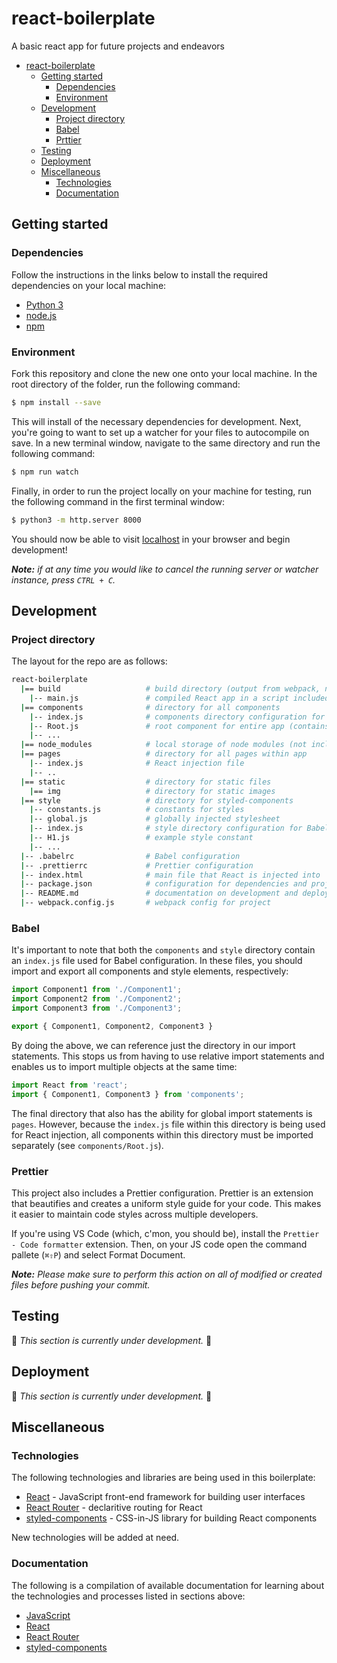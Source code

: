 # react-boilerplate
A basic react app for future projects and endeavors

- [react-boilerplate](#react-boilerplate)
  - [Getting started](#getting-started)
    - [Dependencies](#dependencies)
    - [Environment](#environment)
  - [Development](#development)
    - [Project directory](#project-directory)
    - [Babel](#babel)
    - [Prttier](#prettier)
  - [Testing](#testing)
  - [Deployment](#deployment)
  - [Miscellaneous](#miscellaneous)
    - [Technologies](#technologies)
    - [Documentation](#documentation)

## Getting started

### Dependencies
Follow the instructions in the links below to install the required dependencies on your local machine:
- [Python 3](https://www.python.org/downloads/)
- [node.js](https://nodejs.org/en/download/)
- [npm](https://www.npmjs.com/get-npm)

### Environment
Fork this repository and clone the new one onto your local machine. In the root directory of the folder, run the following command:
```sh
$ npm install --save
```

This will install of the necessary dependencies for development. Next, you're going to want to set up a watcher for your files to autocompile on save. In a new terminal window, navigate to the same directory and run the following command:
```sh
$ npm run watch
```

Finally, in order to run the project locally on your machine for testing, run the following command in the first terminal window:
```sh
$ python3 -m http.server 8000
```

You should now be able to visit [localhost](http://localhost:8000) in your browser and begin development!

*__Note:__ if at any time you would like to cancel the running server or watcher instance, press `CTRL + C`.*

## Development

### Project directory
The layout for the repo are as follows:
```bash
react-boilerplate
  |== build                   # build directory (output from webpack, not included in repo)
    |-- main.js               # compiled React app in a script included in index.html file
  |== components              # directory for all components
    |-- index.js              # components directory configuration for Babel
    |-- Root.js               # root component for entire app (contains Router)
    |-- ...
  |== node_modules            # local storage of node modules (not included in repo)
  |== pages                   # directory for all pages within app
    |-- index.js              # React injection file
    |-- ..
  |== static                  # directory for static files
    |== img                   # directory for static images
  |== style                   # directory for styled-components
    |-- constants.js          # constants for styles
    |-- global.js             # globally injected stylesheet
    |-- index.js              # style directory configuration for Babel
    |-- H1.js                 # example style constant
    |-- ...
  |-- .babelrc                # Babel configuration
  |-- .prettierrc             # Prettier configuration
  |-- index.html              # main file that React is injected into
  |-- package.json            # configuration for dependencies and project
  |-- README.md               # documentation on development and deployment (this file)
  |-- webpack.config.js       # webpack config for project
```

### Babel
It's important to note that both the `components` and `style` directory contain an `index.js` file used for Babel configuration. In these files, you should import and export all components and style elements, respectively:
```javascript
import Component1 from './Component1';
import Component2 from './Component2';
import Component3 from './Component3';

export { Component1, Component2, Component3 }
```

By doing the above, we can reference just the directory in our import statements. This stops us from having to use relative import statements and enables us to import multiple objects at the same time:
```javascript
import React from 'react';
import { Component1, Component3 } from 'components';
```

The final directory that also has the ability for global import statements is `pages`. However, because the `index.js` file within this directory is being used for React injection, all components within this directory must be imported separately (see `components/Root.js`).

### Prettier
This project also includes a Prettier configuration. Prettier is an extension that beautifies and creates a uniform style guide for your code. This makes it easier to maintain code styles across multiple developers.

If you're using VS Code (which, c'mon, you should be), install the `Prettier - Code formatter` extension. Then, on your JS code open the command pallete (`⌘⇧P`) and select Format Document. 

*__Note:__ Please make sure to perform this action on all of modified or created files before pushing your commit.*

## Testing

🚧 *This section is currently under development.* 🚧

## Deployment

🚧 *This section is currently under development.* 🚧

## Miscellaneous

### Technologies

The following technologies and libraries are being used in this boilerplate:

- [React](https://reactjs.org/) - JavaScript front-end framework for building user interfaces
- [React Router](https://reacttraining.com/react-router/) - declaritive routing for React
- [styled-components](https://www.styled-components.com/) - CSS-in-JS library for building React components

New technologies will be added at need.

### Documentation

The following is a compilation of available documentation for learning about the technologies and processes listed in sections above:
- [JavaScript](https://developer.mozilla.org/en-US/docs/Web/JavaScript/Reference)
- [React](https://reactjs.org/tutorial/tutorial.html)
- [React Router](https://reacttraining.com/react-router/web/guides/philosophy)
- [styled-components](https://www.styled-components.com/docs)